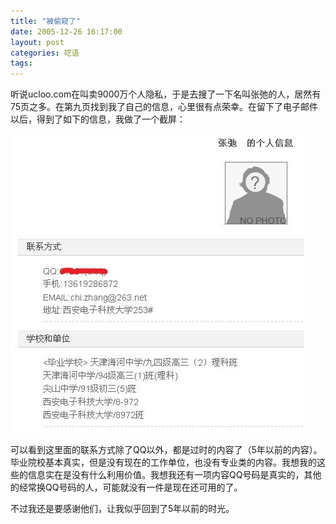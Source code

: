 ```yaml
---
title: "被偷窥了"
date: 2005-12-26 16:17:00
layout: post
categories: 呓语
tags: 
---
```


听说ucloo.com在叫卖9000万个人隐私，于是去搜了一下名叫张弛的人，居然有75页之多。在第九页找到我了自己的信息，心里很有点荣幸。在留下了电子邮件以后，得到了如下的信息，我做了一个截屏：

![](/images/2010/04/beitoukui.jpg) 

可以看到这里面的联系方式除了QQ以外，都是过时的内容了（5年以前的内容）。毕业院校基本真实，但是没有现在的工作单位，也没有专业类的内容。我想我的这些的信息实在是没有什么利用价值。我想我还有一项内容QQ号码是真实的，其他的经常换QQ号码的人，可能就没有一件是现在还可用的了。

不过我还是要感谢他们，让我似乎回到了5年以前的时光。